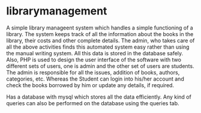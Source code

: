 # librarymanagement

A simple library manageent system which handles a simple functioning of a library. The system keeps track of all the information about the books in the library, their costs and other complete details. The admin, who takes care of all the above activities finds this automated system easy rather than using the manual writing system. All this data is stored in the database safely.
Also, PHP is used to design the user interface of the software with two different sets of users, one is admin and the other set of users are students. The admin is responsible for all the issues, addition of books, authors, categories, etc. Whereas the Student can login into his/her account and check the books borrowed by him or update any details, if required.


Has a database with mysql which stores all the data efficiently.
Any kind of queries can also be performed on the database using the queries tab.
